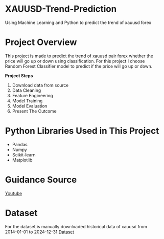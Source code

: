 # XAUUSD-Trend-Prediction
Using Machine Learning and Python to predict the trend of xauusd forex

# Project Overview
This project is made to predict the trend of xauusd pair forex whether the price will go up or down using classification. For this project I choose Random Forest Classifier model to predict if the price will go up or down.

**Project Steps**
1. Download data from source
2. Data Cleaning
3. Feature Engineering
4. Model Training
5. Model Evaluation
6. Present The Outcome

# Python Libraries Used in This Project
- Pandas
- Numpy
- Scikit-learn
- Matplotlib

# Guidance Source
[Youtube](https://www.youtube.com/watch?v=1O_BenficgE&t=371s)

# Dataset
For the dataset is manually downloaded historical data of xauusd from 2014-01-01 to 2024-12-31
[Dataset](https://www.investing.com/currencies/xau-usd-historical-data)
